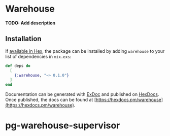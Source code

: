 # Warehouse

**TODO: Add description**

## Installation

If [available in Hex](https://hex.pm/docs/publish), the package can be installed
by adding `warehouse` to your list of dependencies in `mix.exs`:

```elixir
def deps do
  [
    {:warehouse, "~> 0.1.0"}
  ]
end
```

Documentation can be generated with [ExDoc](https://github.com/elixir-lang/ex_doc)
and published on [HexDocs](https://hexdocs.pm). Once published, the docs can
be found at [https://hexdocs.pm/warehouse](https://hexdocs.pm/warehouse).

# pg-warehouse-supervisor
